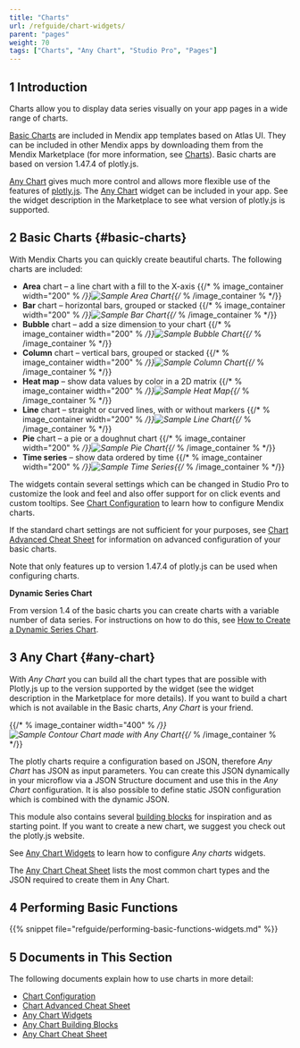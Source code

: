 ```yaml
---
title: "Charts"
url: /refguide/chart-widgets/
parent: "pages"
weight: 70
tags: ["Charts", "Any Chart", "Studio Pro", "Pages"]
---
```


## 1 Introduction

Charts allow you to display data series visually on your app pages in a wide range of charts.

[Basic Charts](#basic-charts) are included in Mendix app templates based on Atlas UI. They can be included in other Mendix apps by downloading them from the Mendix Marketplace (for more information, see [Charts](/appstore/widgets/charts/)). Basic charts are based on version 1.47.4 of plotly.js.

[Any Chart](#any-chart) gives much more control and allows more flexible use of the features of [plotly.js](https:/plot.ly/). The [Any Chart](/appstore/modules/any-chart/) widget can be included in your app. See the widget description in the Marketplace to see what version of plotly.js is supported.

## 2 Basic Charts {#basic-charts}

With Mendix Charts you can quickly create beautiful charts. The following charts are included:

* **Area** chart – a line chart with a fill to the X-axis {{/* % image_container width="200" % */}}![Sample Area Chart](/attachments/refguide/modeling/pages/chart-widgets/sample-area-chart.png){{/* % /image_container % */}}
* **Bar** chart – horizontal bars, grouped or stacked {{/* % image_container width="200" % */}}![Sample Bar Chart](/attachments/refguide/modeling/pages/chart-widgets/sample-bar-chart.png){{/* % /image_container % */}}
* **Bubble** chart – add a size dimension to your chart {{/* % image_container width="200" % */}}![Sample Bubble Chart](/attachments/refguide/modeling/pages/chart-widgets/sample-bubble-chart.png){{/* % /image_container % */}}
* **Column** chart – vertical bars, grouped or stacked {{/* % image_container width="200" % */}}![Sample Column Chart](/attachments/refguide/modeling/pages/chart-widgets/sample-column-chart.png){{/* % /image_container % */}}
* **Heat map** – show data values by color in a 2D matrix {{/* % image_container width="200" % */}}![Sample Heat Map](/attachments/refguide/modeling/pages/chart-widgets/sample-heat-map.png){{/* % /image_container % */}}
* **Line** chart – straight or curved lines, with or without markers {{/* % image_container width="200" % */}}![Sample Line Chart](/attachments/refguide/modeling/pages/chart-widgets/sample-line-chart.png){{/* % /image_container % */}}
* **Pie** chart – a pie or a doughnut chart {{/* % image_container width="200" % */}}![Sample Pie Chart](/attachments/refguide/modeling/pages/chart-widgets/sample-pie-chart.png){{/* % /image_container % */}}
* **Time series** – show data ordered by time {{/* % image_container width="200" % */}}![Sample Time Series](/attachments/refguide/modeling/pages/chart-widgets/sample-time-series.png){{/* % /image_container % */}}

The widgets contain several settings which can be changed in Studio Pro to customize the look and feel and also offer support for on click events and custom tooltips. See [Chart Configuration](/refguide/charts-configuration/) to learn how to configure Mendix charts.

If the standard chart settings are not sufficient for your purposes, see [Chart Advanced Cheat Sheet](/refguide/charts-advanced-cheat-sheet/) for information on advanced configuration of your basic charts.

Note that only features up to version 1.47.4 of plotly.js can be used when configuring charts.

**Dynamic Series Chart**

From version 1.4 of the basic charts you can create charts with a variable number of data series. For instructions on how to do this, see [How to Create a Dynamic Series Chart](/howto/front-end/charts-dynamic-series/).

## 3 Any Chart {#any-chart}

With *Any Chart* you can build all the chart types that are possible with Plotly.js up to the version supported by the widget (see the widget description in the Marketplace for more details). If you want to build a chart which is not available in the Basic charts, *Any Chart* is your friend.

{{/* % image_container width="400" % */}}![Sample Contour Chart made with Any Chart](/attachments/refguide/modeling/pages/chart-widgets/contour.png){{/* % /image_container % */}}

The plotly charts require a configuration based on JSON, therefore *Any Chart* has JSON as input parameters. You can create this JSON dynamically in your microflow via a JSON Structure document and use this in the *Any Chart* configuration. It is also possible to define static JSON configuration which is combined with the dynamic JSON.

This module also contains several [building blocks](/refguide/charts-any-building-blocks/) for inspiration and as starting point. If you want to create a new chart, we suggest you check out the plotly.js website.

See [Any Chart Widgets](/refguide/charts-any-configuration/) to learn how to configure *Any charts* widgets.

The [Any Chart Cheat Sheet](/refguide/charts-any-cheat-sheet/) lists the most common chart types and the JSON required to create them in Any Chart.

## 4 Performing Basic Functions

{{% snippet file="refguide/performing-basic-functions-widgets.md" %}}

## 5 Documents in This Section

The following documents explain how to use charts in more detail:

* [Chart Configuration](/refguide/charts-configuration/)
* [Chart Advanced Cheat Sheet](/refguide/charts-advanced-cheat-sheet/)
* [Any Chart Widgets](/refguide/charts-any-configuration/)
* [Any Chart Building Blocks](/refguide/charts-any-building-blocks/)
* [Any Chart Cheat Sheet](/refguide/charts-any-cheat-sheet/)
